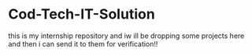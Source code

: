 # Cod-Tech-IT-Solution
this is my internship repository and iw ill be dropping some projects here and then i can send it to them for verification!!
